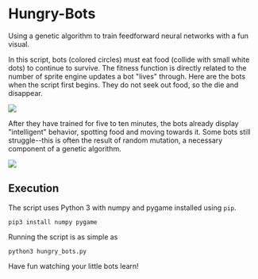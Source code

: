 # Hungry-Bots
Using a genetic algorithm to train feedforward neural networks with a fun visual.

In this script, bots (colored circles) must eat food (collide with small white dots) to continue to survive. The fitness function is directly related to the number of sprite engine updates a bot "lives" through. Here are the bots when the script first begins. They do not seek out food, so the die and disappear.

<img src="https://raw.githubusercontent.com/CharlesOB/Hungry-Bots/main/Screen Capture 1.gif" max-height="540" max-width="950" height="auto" width="auto">



After they have trained for five to ten minutes, the bots already display "intelligent" behavior, spotting food and moving towards it. Some bots still struggle--this is often the result of random mutation, a necessary component of a genetic algorithm.

<img src="https://raw.githubusercontent.com/CharlesOB/Hungry-Bots/main/Screen Capture 2.gif" max-height="540" max-width="950" height="auto" width="auto">

## Execution
The script uses Python 3 with numpy and pygame installed using `pip`.
```
pip3 install numpy pygame
```
Running the script is as simple as
```
python3 hungry_bots.py
```
Have fun watching your little bots learn!
